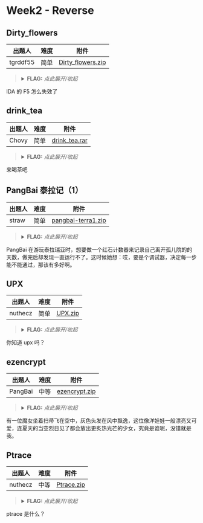 # Week2 - Reverse

## Dirty_flowers

| 出题人 | 难度 | 附件 |
|-----|-----|-----|
| tgrddf55 | 简单 | [Dirty_flowers.zip](https://github.com/project-newstar/newstar-ctf-2024/releases/download/attachment-week2/Dirty_flowers.zip) |

> <details><summary><strong>FLAG:</strong> <i>点此展开/收起</i></summary>
> <code>flag{A5s3mB1y_1s_r3ally_funDAm3nta1}</code>
> </details>

IDA 的 F5 怎么失效了

## drink_tea

| 出题人 | 难度 | 附件 |
|-----|-----|-----|
| Chovy | 简单 | [drink_tea.rar](https://github.com/project-newstar/newstar-ctf-2024/releases/download/attachment-week2/drink_tea.rar) |

> <details><summary><strong>FLAG:</strong> <i>点此展开/收起</i></summary>
> <code>flag{There_R_TEA_XTEA_and_XXTEA}</code>
> </details>

来喝茶吧

## PangBai 泰拉记（1）

| 出题人 | 难度 | 附件 |
|-----|-----|-----|
| straw | 简单 | [pangbai-terra1.zip](https://github.com/project-newstar/newstar-ctf-2024/releases/download/attachment-week2/pangbai-terra1.zip) |

> <details><summary><strong>FLAG:</strong> <i>点此展开/收起</i></summary>
> <code>flag{my_D3bugg3r_may_1s_banned?}</code>
> </details>

PangBai 在游玩泰拉瑞亚时，想要做一个红石计数器来记录自己离开孤儿院的的天数，做完后却发现一直运行不了。这时候她想：哎，要是个调试器，决定每一步能不能通过，那该有多好啊。

## UPX

| 出题人 | 难度 | 附件 |
|-----|-----|-----|
| nuthecz | 简单 | [UPX.zip](https://github.com/project-newstar/newstar-ctf-2024/releases/download/attachment-week2/UPX.zip) |

> <details><summary><strong>FLAG:</strong> <i>点此展开/收起</i></summary>
> <code>flag{Do_you_know_UPX?}</code>
> </details>

你知道 upx 吗？

## ezencrypt

| 出题人 | 难度 | 附件 |
|-----|-----|-----|
| PangBai | 中等 | [ezencrypt.zip](https://github.com/project-newstar/newstar-ctf-2024/releases/download/attachment-week2/ezencrypt.zip) |

> <details><summary><strong>FLAG:</strong> <i>点此展开/收起</i></summary>
> <code>flag{0hh_U_kn0w_7h15_5ki11}</code>
> </details>

有一位魔女坐着扫帚飞在空中，灰色头发在风中飘逸，这位像洋娃娃一般漂亮又可爱，连夏天的当空烈日见了都会放出更炙热光芒的少女，究竟是谁呢，没错就是我。

## Ptrace

| 出题人 | 难度 | 附件 |
|-----|-----|-----|
| nuthecz | 中等 | [Ptrace.zip](https://github.com/project-newstar/newstar-ctf-2024/releases/download/attachment-week2/Ptrace.zip) |

> <details><summary><strong>FLAG:</strong> <i>点此展开/收起</i></summary>
> <code>flag{Do_you_really_know_ptrace?}</code>
> </details>

ptrace 是什么？
